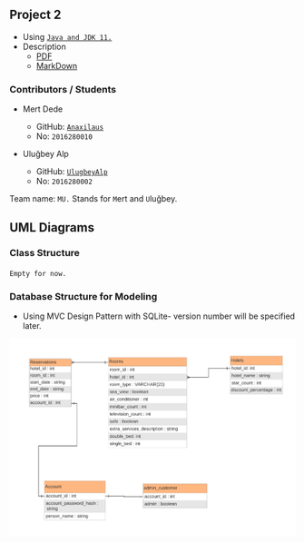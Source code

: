 ## Project 2

- Using [`Java and JDK 11.`](https://www.oracle.com/technetwork/java/javase/downloads/jdk11-downloads-5066655.html)
- Description
	- [PDF](./DESCRIPTION.pdf)
	- [MarkDown](./DESCRIPTION.md)


### Contributors / Students

- Mert Dede
    - GitHub: [`Anaxilaus`](https://github.com/Anaxilaus)
    - No: `2016280010`

- Uluğbey Alp
    - GitHub: [`UlugbeyAlp`](https://github.com/UlugbeyAlp)
    - No: `2016280002`
    
Team name: `MU.` Stands for `M`ert and  `U`luğbey.

## UML Diagrams
### Class Structure
`Empty for now.`

### Database Structure for Modeling
- Using MVC Design Pattern with SQLite- version number will be specified later.

![image](./images/database-structure.jpeg)
